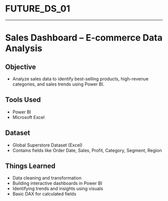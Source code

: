 # FUTURE_DS_01
----------------------------------------------------
# Sales Dashboard – E-commerce Data Analysis

## Objective

* Analyze sales data to identify best-selling products, high-revenue categories, and sales trends using Power BI.

## Tools Used

* Power BI
* Microsoft Excel

## Dataset

* Global Superstore Dataset (Excel)
* Contains fields like Order Date, Sales, Profit, Category, Segment, Region

## Things Learned

* Data cleaning and transformation
* Building interactive dashboards in Power BI
* Identifying trends and insights using visuals
* Basic DAX for calculated fields


